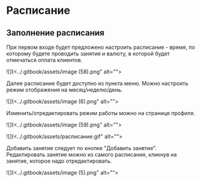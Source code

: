 # Расписание

## Заполнение расписания

При первом входе будет предложено настроить расписание - время, по которому будете проводить занятия и валюту, в которой будет отмечаться оплата клиентов. &#x20;

![](<../.gitbook/assets/image (58).png" alt=""><figcaption></figcaption></figure>

Далее расписание будет доступно из пункта меню. Можно настроить режим отображения на месяц/неделю/день.

![](<../.gitbook/assets/image (6).png" alt=""><figcaption></figcaption></figure>

Изменить/отредактировать режим работы можно на странице профиля.

![](<../.gitbook/assets/image (59).png" alt=""><figcaption></figcaption></figure>



![](<../.gitbook/assets/расписание.gif" alt=""><figcaption></figcaption></figure>

Добавить занятие следует по кнопке "Добавить занятие". Редактировать занятие можно из самого расписания, кликнув на занятие, которое надо отредактировать.&#x20;

![](<../.gitbook/assets/image (5).png" alt=""><figcaption></figcaption></figure>

